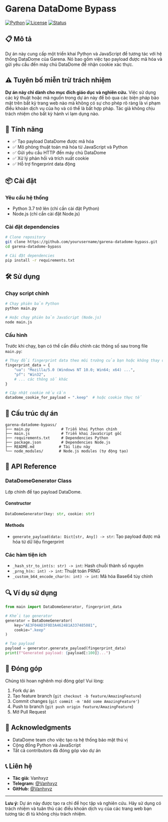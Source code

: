 # Garena DataDome Bypass

[![Python](https://img.shields.io/badge/Python-3.7+-blue.svg)](https://www.python.org/downloads/)
[![License](https://img.shields.io/badge/License-MIT-green.svg)](LICENSE)
[![Status](https://img.shields.io/badge/Status-Experimental-orange.svg)]()

## 📋 Mô tả

Dự án này cung cấp một triển khai Python và JavaScript để tương tác với hệ thống DataDome của Garena. Nó bao gồm việc tạo payload được mã hóa và gửi yêu cầu đến máy chủ DataDome để nhận cookie xác thực.

## ⚠️ Tuyên bố miễn trừ trách nhiệm

**Dự án này chỉ dành cho mục đích giáo dục và nghiên cứu.** Việc sử dụng các kỹ thuật hoặc mã nguồn trong dự án này để bỏ qua các biện pháp bảo mật trên bất kỳ trang web nào mà không có sự cho phép rõ ràng là vi phạm điều khoản dịch vụ của họ và có thể là bất hợp pháp. Tác giả không chịu trách nhiệm cho bất kỳ hành vi lạm dụng nào.

## 🚀 Tính năng

- ✅ Tạo payload DataDome được mã hóa
- ✅ Mô phỏng thuật toán mã hóa từ JavaScript và Python
- ✅ Gửi yêu cầu HTTP đến máy chủ DataDome
- ✅ Xử lý phản hồi và trích xuất cookie
- ✅ Hỗ trợ fingerprint data động

## 📦 Cài đặt

### Yêu cầu hệ thống

- Python 3.7 trở lên (chỉ cần cài đặt Python)
- Node.js (chỉ cần cài đặt Node.js)

### Cài đặt dependencies

```bash
# Clone repository
git clone https://github.com/yourusername/garena-datadome-bypass.git
cd garena-datadome-bypass

# Cài đặt dependencies
pip install -r requirements.txt
```

## 🛠️ Sử dụng

### Chạy script chính

```bash
# Chạy phiên bản Python
python main.py

# Hoặc chạy phiên bản JavaScript (Node.js)
node main.js
```

### Cấu hình

Trước khi chạy, bạn có thể cần điều chỉnh các thông số sau trong file `main.py`:

```python
# Thay đổi fingerprint data theo môi trường của bạn hoặc không thay đổi cũng được :v
fingerprint_data = {
    "ua": "Mozilla/5.0 (Windows NT 10.0; Win64; x64) ...",
    "pf": "Win32",
    # ... các thông số khác
}

# Cập nhật cookie nếu cần
datadome_cookie_for_payload = ".keep"  # hoặc cookie thực tế
```

## 📁 Cấu trúc dự án

```
garena-datadome-bypass/
├── main.py              # Triển khai Python chính
├── main.js              # Triển khai JavaScript gốc
├── requirements.txt     # Dependencies Python
├── package.json         # Dependencies Node.js
├── README.md           # Tài liệu này
└── node_modules/       # Node.js modules (tự động tạo)
```

## 🔧 API Reference

### DataDomeGenerator Class

Lớp chính để tạo payload DataDome.

#### Constructor
```python
DataDomeGenerator(key: str, cookie: str)
```

#### Methods

- `generate_payload(data: Dict[str, Any]) -> str`: Tạo payload được mã hóa từ dữ liệu fingerprint

### Các hàm tiện ích

- `_hash_str_to_int(s: str) -> int`: Hash chuỗi thành số nguyên
- `_prng_h(n: int) -> int`: Thuật toán PRNG
- `_custom_b64_encode_char(n: int) -> int`: Mã hóa Base64 tùy chỉnh

## 🔍 Ví dụ sử dụng

```python
from main import DataDomeGenerator, fingerprint_data

# Khởi tạo generator
generator = DataDomeGenerator(
    key="AE3F04AD3F0D3A462481A337485081",
    cookie=".keep"
)

# Tạo payload
payload = generator.generate_payload(fingerprint_data)
print(f"Generated payload: {payload[:100]}...")
```


## 🤝 Đóng góp

Chúng tôi hoan nghênh mọi đóng góp! Vui lòng:

1. Fork dự án
2. Tạo feature branch (`git checkout -b feature/AmazingFeature`)
3. Commit changes (`git commit -m 'Add some AmazingFeature'`)
4. Push to branch (`git push origin feature/AmazingFeature`)
5. Mở Pull Request

## 🙏 Acknowledgments

- DataDome team cho việc tạo ra hệ thống bảo mật thú vị
- Cộng đồng Python và JavaScript
- Tất cả contributors đã đóng góp vào dự án

## 📞 Liên hệ

- **Tác giả:** Vanhxyz
- **Telegram:** [@Vanhxyz](https://t.me/Vanhxyz)
- **GitHub:** [@Vanhxyz](https://github.com/Vanhxyz2810)

---

**Lưu ý:** Dự án này được tạo ra chỉ để học tập và nghiên cứu. Hãy sử dụng có trách nhiệm và tuân thủ các điều khoản dịch vụ của các trang web bạn tương tác đi tù không chịu trách nhiệm.